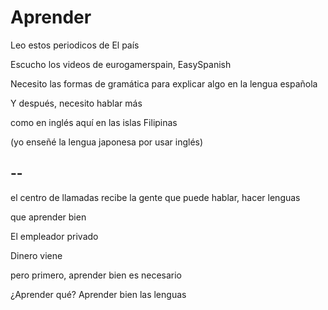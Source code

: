 # Aprender

Leo estos periodicos de El país

Escucho los videos de eurogamerspain, EasySpanish

Necesito las formas de gramática para explicar algo en la lengua española

Y después, necesito hablar más

como en inglés aquí en las islas Filipinas

(yo enseñé la lengua japonesa por usar inglés)

## --

el centro de llamadas recibe la gente que puede hablar, hacer lenguas

que aprender bien

El empleador privado

Dinero viene

pero primero, aprender bien es necesario

¿Aprender qué? Aprender bien las lenguas
